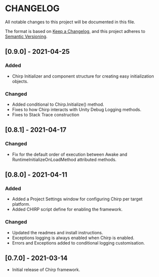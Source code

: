 # CHANGELOG
All notable changes to this project will be documented in this file.

The format is based on [Keep a Changelog](https://keepachangelog.com/en/1.0.0/),
and this project adheres to [Semantic Versioning](https://semver.org/spec/v2.0.0.html).


## [0.9.0] - 2021-04-25
### Added
- Chirp Initializer and component structure for creating easy initialization objects.

### Changed
- Added conditional to Chirp.Initialize() method. 
- Fixes to how Chirp interacts with Unity Debug Logging methods.
- Fixes to Stack Trace construction

## [0.8.1] - 2021-04-17
### Changed
- Fix for the default order of execution between Awake and RuntimeInitializeOnLoadMethod attributed methods.

## [0.8.0] - 2021-04-11
### Added
- Added a Project Settings window for configuring Chirp per target platform.
- Added CHIRP script define for enabling the framework.

### Changed
- Updated the readmes and install instructions.
- Exceptions logging is always enabled when Chirp is enabled.
- Errors and Exceptions added to conditional logging customisation.

## [0.7.0] - 2021-03-14
- Initial release of Chirp framework.
